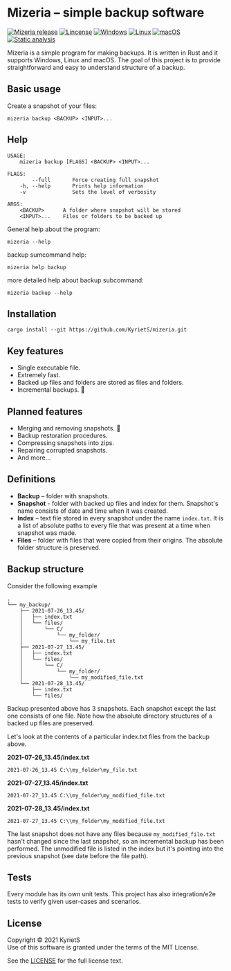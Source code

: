 # Mizeria – simple backup software

[![Mizeria release](https://img.shields.io/github/v/release/KyrietS/mizeria?include_prereleases&sort=semver)](https://github.com/KyrietS/mizeria/releases)
[![Lincense](https://img.shields.io/github/license/KyrietS/mizeria)](LICENSE.txt)
[![Windows](https://github.com/KyrietS/mizeria/actions/workflows/windows.yml/badge.svg)](https://github.com/KyrietS/mizeria/actions/workflows/windows.yml)
[![Linux](https://github.com/KyrietS/mizeria/actions/workflows/linux.yml/badge.svg)](https://github.com/KyrietS/mizeria/actions/workflows/linux.yml)
[![macOS](https://github.com/KyrietS/mizeria/actions/workflows/macos.yml/badge.svg)](https://github.com/KyrietS/mizeria/actions/workflows/macos.yml)
[![Static analysis](https://github.com/KyrietS/mizeria/actions/workflows/static-analysis.yml/badge.svg)](https://github.com/KyrietS/mizeria/actions/workflows/static-analysis.yml)

Mizeria is a simple program for making backups. It is written in Rust and it supports Windows, Linux and macOS. The goal of this project is to provide straightforward and easy to understand structure of a backup.

## Basic usage
Create a snapshot of your files:
```
mizeria backup <BACKUP> <INPUT>...
```

## Help

```
USAGE:
    mizeria backup [FLAGS] <BACKUP> <INPUT>...

FLAGS:
        --full       Force creating full snapshot
    -h, --help       Prints help information
    -v               Sets the level of verbosity

ARGS:
    <BACKUP>      A folder where snapshot will be stored
    <INPUT>...    Files or folders to be backed up
```

General help about the program:
```
mizeria --help
```

backup sumcommand help:
```
mizeria help backup
```
more detailed help about backup subcommand:
```
mizeria backup --help
```

## Installation
```
cargo install --git https://github.com/KyrietS/mizeria.git
```

## Key features

* Single executable file.
* Extremely fast.
* Backed up files and folders are stored as files and folders.
* Incremental backups. 🚀

## Planned features

* Merging and removing snapshots. 🚧
* Backup restoration procedures.
* Compressing snapshots into zips.
* Repairing corrupted snapshots.
* And more...

## Definitions

* **Backup** – folder with snapshots. 
* **Snapshot** - folder with backed up files and index for them. Snapshot's name consists of date and time when it was created.
* **Index** – text file stored in every snapshot under the name `index.txt`. It is a list of absolute paths to every file that was present at a time when snapshot was made.
* **Files** – folder with files that were copied from their origins. The absolute folder structure is preserved.

## Backup structure

Consider the following example
```
.
└── my_backup/
    ├── 2021-07-26_13.45/
    │   ├── index.txt
    │   └── files/
    │       └── C/
    │           └── my_folder/
    │               └── my_file.txt
    ├── 2021-07-27_13.45/
    │   ├── index.txt
    │   └── files/
    │       └── C/
    │           └── my_folder/
    │               └── my_modified_file.txt
    └── 2021-07-28_13.45/
        ├── index.txt
        └── files/
```

Backup presented above has 3 snapshots. Each snapshot except the last one consists of one file. Note how the absolute directory structures of a backed up files are preserved.

Let's look at the contents of a particular index.txt files from the backup above.

**2021-07-26_13.45/index.txt**
```
2021-07-26_13.45 C:\\my_folder\my_file.txt
```

**2021-07-27_13.45/index.txt**
```
2021-07-27_13.45 C:\\my_folder\my_modified_file.txt
```

**2021-07-28_13.45/index.txt**
```
2021-07-27_13.45 C:\\my_folder\my_modified_file.txt
```

The last snapshot does not have any files because `my_modified_file.txt` hasn't changed since the last snapshot, so an incremental backup has been performed. The unmodified file is listed in the index but it's pointing into the previous snapshot (see date before the file path).

## Tests

Every module has its own unit tests. This project has also integration/e2e tests to verify given user-cases and scenarios.

## License
Copyright © 2021 KyrietS\
Use of this software is granted under the terms of the MIT License.

See the [LICENSE](LICENSE.txt) for the full license text.
